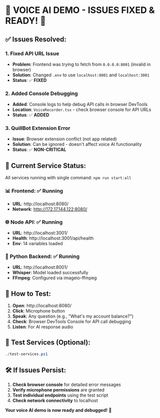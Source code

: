 # 🎯 **VOICE AI DEMO - ISSUES FIXED & READY!** 🎯

## ✅ **Issues Resolved:**

### 1. **Fixed API URL Issue**
- **Problem**: Frontend was trying to fetch from `0.0.0.0:8001` (invalid in browser)
- **Solution**: Changed `.env` to use `localhost:8001` and `localhost:3001`
- **Status**: ✅ **FIXED**

### 2. **Added Console Debugging**
- **Added**: Console logs to help debug API calls in browser DevTools
- **Location**: `VoiceRecorder.tsx` - check browser console for API URLs
- **Status**: ✅ **ADDED**

### 3. **QuillBot Extension Error**
- **Issue**: Browser extension conflict (not app related)
- **Solution**: Can be ignored - doesn't affect voice AI functionality
- **Status**: ✅ **NON-CRITICAL**

## 🚀 **Current Service Status:**

All services running with single command: `npm run start:all`

### 📊 **Frontend**: ✅ Running
- **URL**: http://localhost:8080/
- **Network**: http://172.17.144.122:8080/

### 🌐 **Node API**: ✅ Running  
- **URL**: http://localhost:3001/
- **Health**: http://localhost:3001/api/health
- **Env**: 14 variables loaded

### 🎤 **Python Backend**: ✅ Running
- **URL**: http://localhost:8001/
- **Whisper**: Model loaded successfully
- **FFmpeg**: Configured via imageio-ffmpeg

## 🎤 **How to Test:**

1. **Open**: http://localhost:8080/
2. **Click**: Microphone button  
3. **Speak**: Any question (e.g., "What's my account balance?")
4. **Check**: Browser DevTools Console for API call debugging
5. **Listen**: For AI response audio

## 🔧 **Test Services** (Optional):
```powershell
./test-services.ps1
```

## 🛠️ **If Issues Persist:**

1. **Check browser console** for detailed error messages
2. **Verify microphone permissions** are granted
3. **Test individual endpoints** using the test script
4. **Check network connectivity** to localhost

**Your voice AI demo is now ready and debugged!** 🎉
